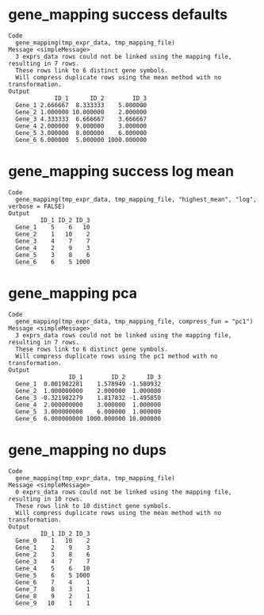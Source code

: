 # gene_mapping success defaults

    Code
      gene_mapping(tmp_expr_data, tmp_mapping_file)
    Message <simpleMessage>
      3 exprs_data rows could not be linked using the mapping file, resulting in 7 rows. 
      These rows link to 6 distinct gene symbols. 
      Will compress duplicate rows using the mean method with no transformation.
    Output
                 ID_1      ID_2        ID_3
      Gene_1 2.666667  8.333333    5.000000
      Gene_2 1.000000 10.000000    2.000000
      Gene_3 4.333333  6.666667    3.666667
      Gene_4 2.000000  9.000000    3.000000
      Gene_5 3.000000  8.000000    6.000000
      Gene_6 6.000000  5.000000 1000.000000

# gene_mapping success log mean

    Code
      gene_mapping(tmp_expr_data, tmp_mapping_file, "highest_mean", "log", verbose = FALSE)
    Output
             ID_1 ID_2 ID_3
      Gene_1    5    6   10
      Gene_2    1   10    2
      Gene_3    4    7    7
      Gene_4    2    9    3
      Gene_5    3    8    6
      Gene_6    6    5 1000

# gene_mapping pca

    Code
      gene_mapping(tmp_expr_data, tmp_mapping_file, compress_fun = "pc1")
    Message <simpleMessage>
      3 exprs_data rows could not be linked using the mapping file, resulting in 7 rows. 
      These rows link to 6 distinct gene symbols. 
      Will compress duplicate rows using the pc1 method with no transformation.
    Output
                     ID_1        ID_2      ID_3
      Gene_1  0.001982281    1.578949 -1.580932
      Gene_2  1.000000000    2.000000  1.000000
      Gene_3 -0.321982279    1.817832 -1.495850
      Gene_4  2.000000000    3.000000  1.000000
      Gene_5  3.000000000    6.000000  1.000000
      Gene_6  6.000000000 1000.000000 10.000000

# gene_mapping no dups

    Code
      gene_mapping(tmp_expr_data, tmp_mapping_file)
    Message <simpleMessage>
      0 exprs_data rows could not be linked using the mapping file, resulting in 10 rows. 
      These rows link to 10 distinct gene symbols. 
      Will compress duplicate rows using the mean method with no transformation.
    Output
             ID_1 ID_2 ID_3
      Gene_0    1   10    2
      Gene_1    2    9    3
      Gene_2    3    8    6
      Gene_3    4    7    7
      Gene_4    5    6   10
      Gene_5    6    5 1000
      Gene_6    7    4    1
      Gene_7    8    3    1
      Gene_8    9    2    1
      Gene_9   10    1    1

